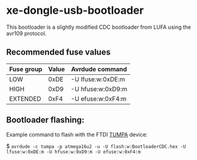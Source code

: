 xe-dongle-usb-bootloader
========================

This bootloader is a slightly modified CDC bootloader from LUFA using the avr109
protocol.


Recommended fuse values
-----------------------

| Fuse group | Value | Avrdude command   |
|------------|-------|-------------------|
| LOW        | 0xDE  | -U lfuse:w:0xDE:m |
| HIGH       | 0xD9  | -U hfuse:w:0xD9:m |
| EXTENDED   | 0xF4  | -U efuse:w:0xF4:m |


Bootloader flashing:
--------------------

Example command to flash with the FTDI [TUMPA](https://www.diygadget.com/jtag-cables-and-microcontroller-programmers/tiao-usb-multi-protocol-adapter-jtag-spi-i2c-serial) device:

$ `avrdude -c tumpa -p atmega16u2 -u -U flash:w:BootloaderCDC.hex -U lfuse:w:0xDE:m -U hfuse:w:0xD9:m -U efuse:w:0xF4:m`

